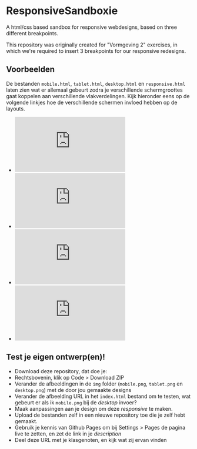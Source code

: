 # ResponsiveSandboxie
A html/css based sandbox for responsive webdesigns, based on three different breakpoints.

This repository was originally created for "Vormgeving 2" exercises, in which we're required to insert 3 breakpoints for our responsive redesigns.

## Voorbeelden

De bestanden `mobile.html`, `tablet.html`, `desktop.html` en `responsive.html` laten zien wat er allemaal gebeurt zodra je verschillende schermgroottes gaat koppelen aan verschillende vlakverdelingen. Kijk hieronder eens op de volgende linkjes hoe de verschillende schermen invloed hebben op de layouts.

 - ![Mobile](https://roberrrt-s.github.io/ResponsiveSandboxie/mobile.html)
 - ![Tablet](https://roberrrt-s.github.io/ResponsiveSandboxie/tablet.html)
 - ![Desktop](https://roberrrt-s.github.io/ResponsiveSandboxie/desktop.html)
 - ![Responsive](https://roberrrt-s.github.io/ResponsiveSandboxie/responsive.html)

## Test je eigen ontwerp(en)!

 - Download deze repository, dat doe je:
 - Rechtsbovenin, klik op Code > Download ZIP
 - Verander de afbeeldingen in de `img` folder (`mobile.png`, `tablet.png` en `desktop.png`) met de door jou gemaakte designs
 - Verander de afbeelding URL in het `index.html` bestand om te testen, wat gebeurt er als ik `mobile.png` bij de *desktop* invoer?
 - Maak aanpassingen aan je design om deze _responsive_ te maken.
 - Upload de bestanden zelf in een nieuwe repository toe die je zelf hebt gemaakt.
 - Gebruik je kennis van Github Pages om bij Settings > Pages de pagina live te zetten, en zet de link in je _description_
 - Deel deze URL met je klasgenoten, en kijk wat zij ervan vinden

